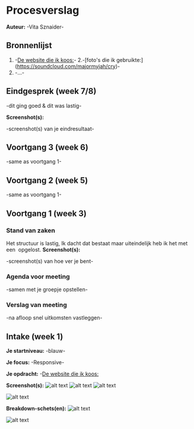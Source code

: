 # Procesverslag
**Auteur:** -Vita Sznaider-




## Bronnenlijst
1. -[De website die ik koos:](https://soundcloud.com/)-
2.-[foto's die ik gebruikte:] (https://soundcloud.com/majormyjah/cry)-
3. -...-



## Eindgesprek (week 7/8)

-dit ging goed & dit was lastig-

**Screenshot(s):**


-screenshot(s) van je eindresultaat-



## Voortgang 3 (week 6)

-same as voortgang 1-



## Voortgang 2 (week 5)

-same as voortgang 1-



## Voortgang 1 (week 3)

### Stand van zaken

Het structuur is lastig, Ik dacht dat <banner> bestaat maar uiteindelijk heb ik het met een <img> opgelost.
**Screenshot(s):**

-screenshot(s) van hoe ver je bent-

### Agenda voor meeting

-samen met je groepje opstellen-

### Verslag van meeting

-na afloop snel uitkomsten vastleggen-



## Intake (week 1)

**Je startniveau:** -blauw-

**Je focus:** -Responsive-

**Je opdracht:** -[De website die ik koos:](https://soundcloud.com/)

**Screenshot(s):**
![alt text](/images/screenshot.png "Screenshot 1")
![alt text](/images/screenshot3.png "Screenshot 2")
![alt text](/images/screenshot2.png "Huidige browser app")

![alt text](/images/screenshot.png "Screenshot 1")

**Breakdown-schets(en):**
![alt text](/images/breakdown2.jpg "Trending en Homepage mobiele Breakdown")

![alt text](/images/breakdown.jpg "Homepage Breakdown")


